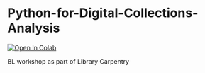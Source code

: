 # Python-for-Digital-Collections-Analysis

[![Open In Colab](https://colab.research.google.com/assets/colab-badge.svg)](https://colab.research.google.com/github/davanstrien/Python-for-Digital-Collections-Analysis)

BL workshop as part of Library Carpentry 

